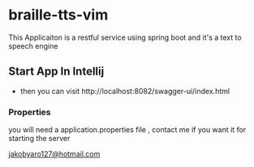 # braille-tts-vim
This Applicaiton is a restful service using spring boot and it's a text to speech engine

## Start App In Intellij
- then you can visit http://localhost:8082/swagger-ui/index.html


### Properties
you will need a application.properties file , contact me if you want it for starting the server

jakobyaro127@hotmail.com
